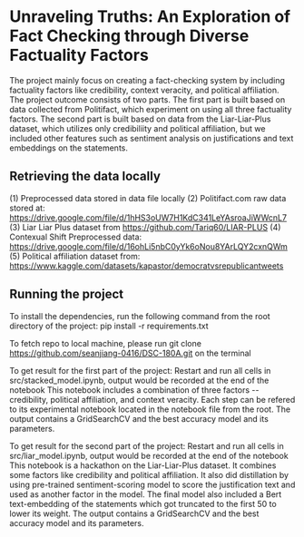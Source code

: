 # Unraveling Truths: An Exploration of Fact Checking through Diverse Factuality Factors

The project mainly focus on creating a fact-checking system by including factuality factors like credibility, context veracity, and political affiliation. The project outcome consists of two parts. The first part is built based on data collected from Politifact, which experiment on using all three factuality factors. The second part is built based on data from the Liar-Liar-Plus dataset, which utilizes only credibiliity and political affiliation, but we included other features such as sentiment analysis on justifications and text embeddings on the statements.


## Retrieving the data locally
(1) Preprocessed data stored in data file locally
(2) Politifact.com raw data stored at: https://drive.google.com/file/d/1hHS3oUW7H1KdC341LeYAsroaJiWWcnL7
(3) Liar Liar Plus dataset from https://github.com/Tariq60/LIAR-PLUS
(4) Contexual Shift Preprocessed data: https://drive.google.com/file/d/16ohLi5nbC0yYk6oNou8YArLQY2cxnQWm
(5) Political affiliation dataset from: https://www.kaggle.com/datasets/kapastor/democratvsrepublicantweets

## Running the project

To install the dependencies, run the following command from the root directory of the project: pip install -r requirements.txt

To fetch repo to local machine, please run git clone https://github.com/seanjiang-0416/DSC-180A.git on the terminal

To get result for the first part of the project:
    Restart and run all cells in src/stacked_model.ipynb, output would be recorded at the end of the notebook
    This notebook includes a combination of three factors -- credibility, political affiliation, and context veracity. Each step can be refered to its experimental notebook located in the notebook file from the root. The output contains a GridSearchCV and the best accuracy model and its parameters.

To get result for the second part of the project:
    Restart and run all cells in src/liar_model.ipynb, output would be recorded at the end of the notebook
    This notebook is a hackathon on the Liar-Liar-Plus dataset. It combines some factors like credibility and political affiliation. It also did distillation by using pre-trained sentiment-scoring model to score the justification text and used as another factor in the model. The final model also included a Bert text-embedding of the statements which got truncated to the first 50 to lower its weight. The output contains a GridSearchCV and the best accuracy model and its parameters. 